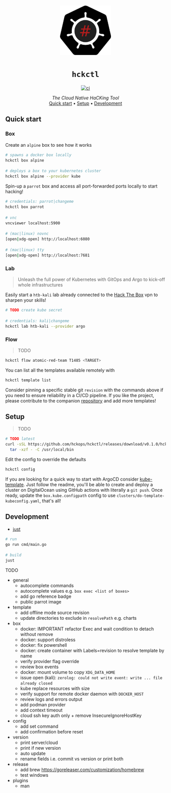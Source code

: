 <p align="center">
  <img width="160" src="docs/logo.svg" alt="logo">
</p>

<h1 align="center"><code>hckctl</code></h1>

<p align="center">
  <a href="https://github.com/hckops/hckctl/actions/workflows/ci.yaml">
    <img src="https://github.com/hckops/hckctl/actions/workflows/ci.yaml/badge.svg" alt="ci">
  </a>
</p>

<p align="center">
  <i>The Cloud Native HaCKing Tool</i><br>
  <a href="#quick-start">Quick start</a>&nbsp;&bull;
  <a href="#setup">Setup</a>&nbsp;&bull;
  <a href="#development">Development</a>
</p>

<!--
TODO description/screenshot/video/gif

A novel Breach and Attack Simulation (BAS) engine with a declarative approach to launch manual and automated attacks, either against a sandbox lab or your infrastructure.
It leverages pre-defined and always up-to-date recipes of your everyday tools to probe and verify your security posture.
Designed to transparently run locally, remotely or integrated in pipelines and to analyze, aggregate and export reports.
-->

## Quick start

### Box

Create an `alpine` box to see how it works
```bash
# spawns a docker box locally
hckctl box alpine

# deploys a box to your kubernetes cluster
hckctl box alpine --provider kube
```

Spin-up a `parrot` box and access all port-forwarded ports locally to start hacking!
```bash
# credentials: parrot|changeme
hckctl box parrot

# vnc
vncviewer localhost:5900

# (mac|linux) novnc
[open|xdg-open] http://localhost:6080

# (mac|linux) tty
[open|xdg-open] http://localhost:7681
```

### Lab

> Unleash the full power of Kubernetes with GitOps and Argo to kick-off whole infrastructures

Easily start a `htb-kali` lab already connected to the [Hack The Box](https://www.hackthebox.com) vpn to sharpen your skills!
```bash
# TODO create kube secret

# credentials: kali|changeme
hckctl lab htb-kali --provider argo
```

### Flow

> TODO

```bash
hckctl flow atomic-red-team T1485 <TARGET>
```

You can list all the templates available remotely with
```bash
hckctl template list
```
Consider pinning a specific stable git `revision` with the commands above if you need to ensure reliability in a CI/CD pipeline.
If you like the project, please contribute to the companion [repository](https://github.com/hckops/megalopolis) and add more templates!

## Setup

> TODO

```bash
# TODO latest
curl -sSL https://github.com/hckops/hckctl/releases/download/v0.1.0/hckctl_linux_x86_64.tar.gz | \
  tar -xzf - -C /usr/local/bin
```

Edit the config to override the defaults
```bash
hckctl config
```

If you are looking for a quick way to start with ArgoCD consider [kube-template](https://github.com/hckops/kube-template).
Just follow the readme, you'll be able to create and deploy a cluster on DigitalOcean using GitHub actions with literally a `git push`.
Once ready, update the `box.kube.configpath` config to use `clusters/do-template-kubeconfig.yaml`, that's all!

## Development

* [just](https://github.com/casey/just)

```bash
# run
go run cmd/main.go

# build
just
```

TODO
* general
    - autocomplete commands
    - autocomplete values e.g. `box exec <list of boxes>`
    - add go reference badge
    - public parrot image
* template
    - add offline mode source revision
    - update directories to exclude in `resolvePath` e.g. charts
* box
    - docker: IMPORTANT refactor Exec and wait condition to detach without remove
    - docker: support distroless
    - docker: fix powershell
    - docker: create container with Labels=revision to resolve template by name
    - verify provider flag override
    - review box events
    - docker: mount volume to copy `XDG_DATA_HOME`
    - issue open (kali): `zerolog: could not write event: write ... file already closed`
    - kube replace resources with size
    - verify support for remote docker daemon with `DOCKER_HOST`
    - review logs and errors output
    - add podman provider
    - add context timeout
    - cloud ssh key auth only + remove InsecureIgnoreHostKey
* config
    - add set command
    - add confirmation before reset
* version
    - print server/cloud
    - print if new version
    - auto update
    - rename fields i.e. commit vs version or print both
* release
    - add brew https://goreleaser.com/customization/homebrew
    - test windows
* plugins
    - man
